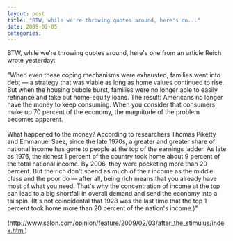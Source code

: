 ```yaml
---
layout: post
title: "BTW, while we're throwing quotes around, here's on..."
date: 2009-02-05
categories: 
---
```


BTW, while we're throwing quotes around, here's one from an article Reich wrote
yesterday: <BR/> <BR/> "When even these coping mechanisms were exhausted,
families went into debt &mdash; a strategy that was viable as long as home
values continued to rise. But when the housing bubble burst, families were no
longer able to easily refinance and take out home-equity loans. The result:
Americans no longer have the money to keep consuming. When you consider that
consumers make up 70 percent of the economy, the magnitude of the problem
becomes apparent. <BR/> <BR/> What happened to the money? According to
researchers Thomas Piketty and Emmanuel Saez, since the late 1970s, a greater
and greater share of national income has gone to people at the top of the
earnings ladder. As late as 1976, the richest 1 percent of the country took home
about 9 percent of the total national income. By 2006, they were pocketing more
than 20 percent. But the rich don't spend as much of their income as the middle
class and the poor do &mdash; after all, being rich means that you already have
most of what you need. That's why the concentration of income at the top can
lead to a big shortfall in overall demand and send the economy into a tailspin.
(It's not coincidental that 1928 was the last time that the top 1 percent took
home more than 20 percent of the nation's income.)" <BR/> <BR/>
(http://www.salon.com/opinion/feature/2009/02/03/after_the_stimulus/index.html)
